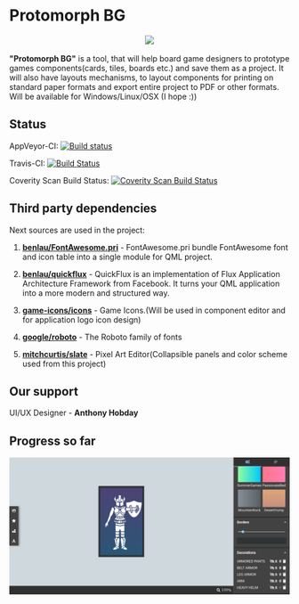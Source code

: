 # Protomorph BG

<p align="center">
  <img src="https://github.com/Guitarheroua/protomorph-bg/blob/development/ProtomorphBG/old-src/resources/icons/protomorph-bg.ico" />
</p>

**"Protomorph BG"** is a tool, that will help board game designers to prototype games components(cards, tiles, boards etc.) and save them as a project. It will also have layouts mechanisms, to layout components for printing on standard paper formats and export entire project to PDF or other formats. Will be available for Windows/Linux/OSX (I hope :))

## Status

AppVeyor-CI: [![Build status](https://ci.appveyor.com/api/projects/status/a0qea0hrbx2evnwa/branch/development?svg=true)](https://ci.appveyor.com/project/Guitarheroua/protomorph-bg/branch/development)

Travis-CI: [![Build Status](https://travis-ci.com/Guitarheroua/protomorph-bg.svg?branch=development)](https://travis-ci.com/Guitarheroua/protomorph-bg)

Coverity Scan Build Status: <a href="https://scan.coverity.com/projects/guitarheroua-protomorph-bg">
  <img alt="Coverity Scan Build Status"
       src="https://scan.coverity.com/projects/17969/badge.svg"/>
</a>

## Third party dependencies

Next sources are used in the project:

1. [**benlau/FontAwesome.pri**](https://github.com/benlau/fontawesome.pri) - FontAwesome.pri bundle FontAwesome font and icon table into a single module for QML project.

2. [**benlau/quickflux**](https://github.com/benlau/quickflux) - QuickFlux is an implementation of Flux Application Architecture Framework from Facebook. It turns your QML application into a more modern and structured way.

3. [**game-icons/icons**](https://github.com/game-icons/icons) - Game Icons.(Will be used in component editor and for application logo icon design)

4. [**google/roboto**](https://github.com/google/roboto) - The Roboto family of fonts

5. [**mitchcurtis/slate**](https://github.com/mitchcurtis/slate) - Pixel Art Editor(Collapsible panels and color scheme used from this project)

## Our support

UI/UX Designer - **Anthony Hobday**

## Progress so far

<p align="center">
  <img src="https://github.com/Guitarheroua/protomorph-bg/blob/development/doc/img/ApplicationScreenToTrackProgress.png" />
</p>

   
